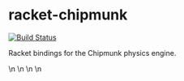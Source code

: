 # racket-chipmunk

[![Build Status](https://travis-ci.com/thoughtstem/racket-chipmunk.svg?branch=master)](https://travis-ci.com/thoughtstem/racket-chipmunk)

Racket bindings for the Chipmunk physics engine.




\n
\n
\n
\n
